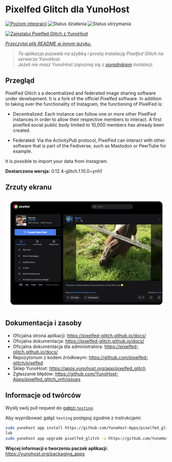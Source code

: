 <!--
To README zostało automatycznie wygenerowane przez <https://github.com/YunoHost/apps/tree/master/tools/readme_generator>
Nie powinno być ono edytowane ręcznie.
-->

# Pixelfed Glitch dla YunoHost

[![Poziom integracji](https://apps.yunohost.org/badge/integration/pixelfed_glitch)](https://ci-apps.yunohost.org/ci/apps/pixelfed_glitch/)
![Status działania](https://apps.yunohost.org/badge/state/pixelfed_glitch)
![Status utrzymania](https://apps.yunohost.org/badge/maintained/pixelfed_glitch)

[![Zainstaluj Pixelfed Glitch z YunoHost](https://install-app.yunohost.org/install-with-yunohost.svg)](https://install-app.yunohost.org/?app=pixelfed_glitch)

*[Przeczytaj plik README w innym języku.](./ALL_README.md)*

> *Ta aplikacja pozwala na szybką i prostą instalację Pixelfed Glitch na serwerze YunoHost.*  
> *Jeżeli nie masz YunoHost zapoznaj się z [poradnikiem](https://yunohost.org/install) instalacji.*

## Przegląd

PixelFed Glitch s a decentralized and federated image sharing software under development. It is a fork of the officiel Pixelfed software.
In addition to taking over the functionality of Instagram, the functioning of PixelFed is:

* Decentralized: Each instance can follow one or more other PixelFed instances in order to allow their respective members to interact. A first pixelfed.social public body limited to 10,000 members has already been created.

* Federated: Via the ActivityPub protocol, PixelFed can interact with other software that is part of the Fediverse, such as Mastodon or PeerTube for example.

It is possible to import your data from Instagram.


**Dostarczona wersja:** 0.12.4-glitch.1.10.0~ynh1

## Zrzuty ekranu

![Zrzut ekranu z Pixelfed Glitch](./doc/screenshots/screenshot.png)

## Dokumentacja i zasoby

- Oficjalna strona aplikacji: <https://pixelfed-glitch.github.io/docs/>
- Oficjalna dokumentacja: <https://pixelfed-glitch.github.io/docs/>
- Oficjalna dokumentacja dla administratora: <https://pixelfed-glitch.github.io/docs/>
- Repozytorium z kodem źródłowym: <https://github.com/pixelfed-glitch/pixelfed>
- Sklep YunoHost: <https://apps.yunohost.org/app/pixelfed_glitch>
- Zgłaszanie błędów: <https://github.com/YunoHost-Apps/pixelfed_glitch_ynh/issues>

## Informacje od twórców

Wyślij swój pull request do [gałęzi `testing`](https://github.com/YunoHost-Apps/pixelfed_glitch_ynh/tree/testing).

Aby wypróbować gałąź `testing` postępuj zgodnie z instrukcjami:

```bash
sudo yunohost app install https://github.com/YunoHost-Apps/pixelfed_glitch_ynh/tree/testing --debug
lub
sudo yunohost app upgrade pixelfed_glitch -u https://github.com/YunoHost-Apps/pixelfed_glitch_ynh/tree/testing --debug
```

**Więcej informacji o tworzeniu paczek aplikacji:** <https://yunohost.org/packaging_apps>
